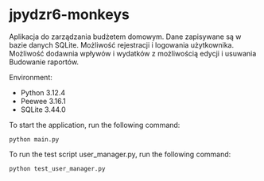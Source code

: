 # jpydzr6-monkeys

Aplikacja do zarządzania budżetem domowym. 
Dane zapisywane są w bazie danych SQLite.
Możliwość rejestracji i logowania użytkownika.
Możliwość dodawnia wpływów i wydatków z możliwością edycji i usuwania
Budowanie raportów.


Environment:
- Python 3.12.4
- Peewee 3.16.1
- SQLite 3.44.0

To start the application, run the following command:
```
python main.py

```

To run the test script user_manager.py, run the following command:

```
python test_user_manager.py

```
